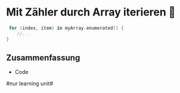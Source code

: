 # Mit Zähler durch Array iterieren 🔁

```swift
 for (index, item) in myArray.enumerated() {
	//...
}
```

## Zusammenfassung
- Code


#nur learning unit#